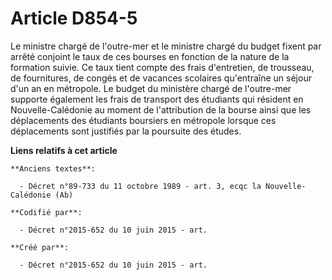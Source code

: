 # Article D854-5

Le ministre chargé de l'outre-mer et le ministre chargé du budget fixent par arrêté conjoint le taux de ces bourses en
fonction de la nature de la formation suivie. Ce taux tient compte des frais d'entretien, de trousseau, de fournitures, de
congés et de vacances scolaires qu'entraîne un séjour d'un an en métropole. Le budget du ministère chargé de l'outre-mer
supporte également les frais de transport des étudiants qui résident en Nouvelle-Calédonie au moment de l'attribution de la
bourse ainsi que les déplacements des étudiants boursiers en métropole lorsque ces déplacements sont justifiés par la
poursuite des études.

**Liens relatifs à cet article**

	**Anciens textes**:

	  - Décret n°89-733 du 11 octobre 1989 - art. 3, ecqc la Nouvelle-Calédonie (Ab)

	**Codifié par**:

	  - Décret n°2015-652 du 10 juin 2015 - art.

	**Créé par**:

	  - Décret n°2015-652 du 10 juin 2015 - art.
